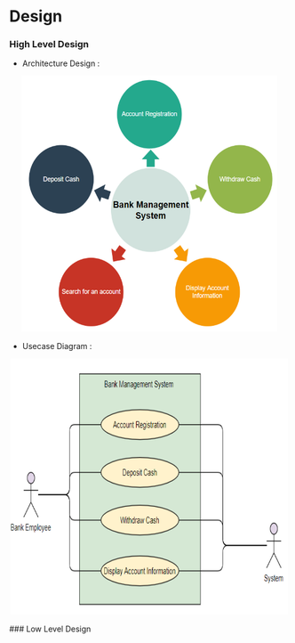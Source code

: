 # Design
### High Level Design
- Architecture Design :
<p align="center">
  <img width="460" height="460" src="https://github.com/Archana-Athreya/Mini_Project/blob/4bceb4699e1071de6689ece35c4325b0a7ccea74/2_Design/Architecture.png">
</p>

- Usecase Diagram :
<p align="center">
  <img width="500" height="460" src="https://github.com/Archana-Athreya/Mini_Project/blob/4bceb4699e1071de6689ece35c4325b0a7ccea74/2_Design/Usecase.png">
</p>
### Low Level Design 
